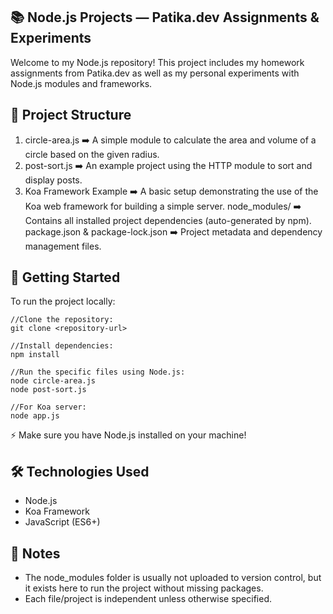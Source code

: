 ## 📚 Node.js Projects — Patika.dev Assignments & Experiments

Welcome to my Node.js repository!
This project includes my homework assignments from Patika.dev as well as my personal experiments with Node.js modules and frameworks.

## 📂 Project Structure
1. circle-area.js
➡️ A simple module to calculate the area and volume of a circle based on the given radius.
2. post-sort.js
➡️ An example project using the HTTP module to sort and display posts.
3. Koa Framework Example
➡️ A basic setup demonstrating the use of the Koa web framework for building a simple server.
node_modules/
➡️ Contains all installed project dependencies (auto-generated by npm).
package.json & package-lock.json
➡️ Project metadata and dependency management files.

## 🚀 Getting Started

To run the project locally:
```
//Clone the repository:
git clone <repository-url>

//Install dependencies:
npm install

//Run the specific files using Node.js:
node circle-area.js
node post-sort.js

//For Koa server:
node app.js
```

⚡ Make sure you have Node.js installed on your machine!
## 🛠️ Technologies Used
- Node.js
- Koa Framework
- JavaScript (ES6+)

## 📌 Notes

- The node_modules folder is usually not uploaded to version control, but it exists here to run the project without missing packages.
- Each file/project is independent unless otherwise specified.


